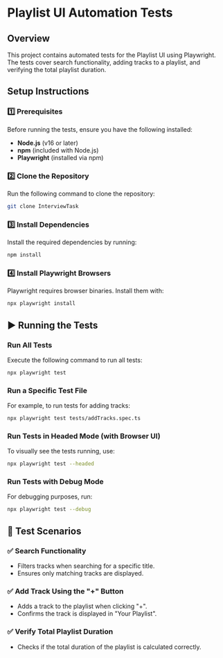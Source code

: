 # Playlist UI Automation Tests

## Overview

This project contains automated tests for the Playlist UI using Playwright. The tests cover search functionality, adding tracks to a playlist, and verifying the total playlist duration.

## Setup Instructions

### 1️⃣ Prerequisites

Before running the tests, ensure you have the following installed:

- **Node.js** (v16 or later)
- **npm** (included with Node.js)
- **Playwright** (installed via npm)

### 2️⃣ Clone the Repository

Run the following command to clone the repository:

```sh
git clone InterviewTask
```

### 3️⃣ Install Dependencies

Install the required dependencies by running:

```sh
npm install
```

### 4️⃣ Install Playwright Browsers

Playwright requires browser binaries. Install them with:

```sh
npx playwright install
```

## ▶️ Running the Tests

### Run All Tests

Execute the following command to run all tests:

```sh
npx playwright test
```

### Run a Specific Test File

For example, to run tests for adding tracks:

```sh
npx playwright test tests/addTracks.spec.ts
```

### Run Tests in Headed Mode (with Browser UI)

To visually see the tests running, use:

```sh
npx playwright test --headed
```

### Run Tests with Debug Mode

For debugging purposes, run:

```sh
npx playwright test --debug
```

## 📄 Test Scenarios
### ✅ Search Functionality

- Filters tracks when searching for a specific title.
- Ensures only matching tracks are displayed.

### ✅ Add Track Using the "+" Button

- Adds a track to the playlist when clicking "+".
- Confirms the track is displayed in "Your Playlist".

### ✅ Verify Total Playlist Duration

- Checks if the total duration of the playlist is calculated correctly.

